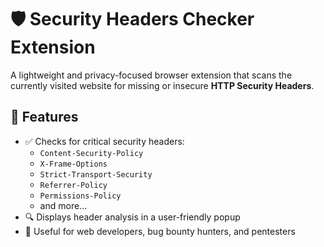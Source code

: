 # 🛡️ Security Headers Checker Extension

A lightweight and privacy-focused browser extension that scans the currently visited website for missing or insecure **HTTP Security Headers**.


## 🚀 Features

- ✅ Checks for critical security headers:
  - `Content-Security-Policy`
  - `X-Frame-Options`
  - `Strict-Transport-Security`
  - `Referrer-Policy`
  - `Permissions-Policy`
  - and more...
- 🔍 Displays header analysis in a user-friendly popup
- 🧠 Useful for web developers, bug bounty hunters, and pentesters
